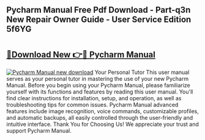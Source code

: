## Pycharm Manual Free Pdf Download - Part-q3n New Repair Owner Guide - User Service Edition 5f6YG

# <h2><a href="http://cf20494.oget.top/?id=Pycharm+Manual">🔗Download New 👉🔴 Pycharm Manual</a></h2>

[![Pycharm Manual new download](https://i.imgur.com/5g1atiW.png)](http://cf20494.oget.top/?id=Pycharm+Manual)
Your Personal Tutor This user manual serves as your personal tutor in mastering the use of your new Pycharm Manual. Before you begin using your Pycharm Manual, please familiarize yourself with its functions and features by reading this user manual. You'll find clear instructions for installation, setup, and operation, as well as troubleshooting tips for common issues. Pycharm Manual advanced features include image recognition, voice commands, customizable profiles, and automatic backups, all easily controlled through the user-friendly and intuitive interface. Thank You for Choosing Us! We appreciate your trust and support Pycharm Manual.
